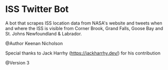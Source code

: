 # ISS Twitter Bot

A bot that scrapes ISS location data from NASA's website and tweets when and where the ISS is visible from Corner Brook, Grand Falls, Goose Bay and St. Johns Newfoundland & Labrador.

@Author Keenan Nicholson

Special thanks to Jack Harrhy (https://jackharrhy.dev/) for his contribution

@Version 3
